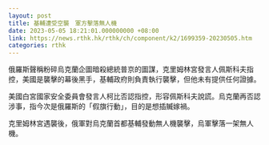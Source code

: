 ```yaml
---
layout: post
title: 基輔遭受空襲　軍方擊落無人機
date: 2023-05-05 18:21:01.000000000 +08:00
link: https://news.rthk.hk/rthk/ch/component/k2/1699359-20230505.htm
categories: rthk
---
```


俄羅斯聲稱粉碎烏克蘭企圖暗殺總統普京的圖謀，克里姆林宮發言人佩斯科夫指控，美國是襲擊的幕後黑手，基輔政府則負責執行襲擊，但他未有提供任何證據。

美國白宮國家安全委員會發言人柯比否認指控，形容佩斯科夫說謊。烏克蘭再否認涉事，指今次是俄羅斯的「假旗行動」，目的是想插贓嫁禍。 

克里姆林宮遇襲後，俄軍對烏克蘭首都基輔發動無人機襲擊，烏軍擊落一架無人機。
